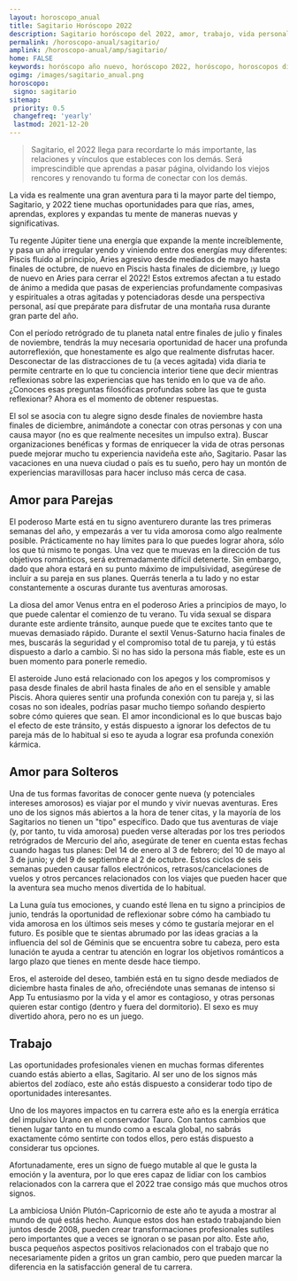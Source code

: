 ```yaml
---
layout: horoscopo_anual
title: Sagitario Horóscopo 2022 
description: Sagitario horóscopo del 2022, amor, trabajo, vida personal. Todas las predicciones para Sagitario 2022 gratis. Disfruta este año nuevo.
permalink: /horoscopo-anual/sagitario/
amplink: /horoscopo-anual/amp/sagitario/
home: FALSE
keywords: horóscopo año nuevo, horóscopo 2022, horóscopo, horoscopos diarios gratis del dia de hoy, horóscopo diario gratis,horóscopo ano nuevo 2022, horóscopo esperanza gracia, horoscopo Sagitario 2022, horoscop, horóscopos gratis, horoscopo Sagitario, horoscopo Sagitario 2022 gratis, Tarot, Astrologia, Zodíaco, Sagitario, horoscopo gratis,tarot en femenino,videncia gratuita,horoscopos gratuitos,horóscopos, astrologia,videncia gratis
ogimg: /images/sagitario_anual.png
horoscopo:
 signo: sagitario
sitemap:
 priority: 0.5
 changefreq: 'yearly'
 lastmod: 2021-12-20
---
```





> Sagitario, el 2022 llega para recordarte lo más importante, las relaciones y vínculos que estableces con los demás. Será imprescindible que aprendas a pasar página, olvidando los viejos rencores y renovando tu forma de conectar con los demás.


La vida es realmente una gran aventura para ti la mayor parte del tiempo, Sagitario, y 2022 tiene muchas oportunidades para que rías, ames, aprendas, explores y expandas tu mente de maneras nuevas y significativas.

Tu regente Júpiter tiene una energía que expande la mente increíblemente, y pasa un año irregular yendo y viniendo entre dos energías muy diferentes: Piscis fluido al principio, Aries agresivo desde mediados de mayo hasta finales de octubre, de nuevo en Piscis hasta finales de diciembre, ¡y luego de nuevo en Aries para cerrar el 2022! Estos extremos afectan a tu estado de ánimo a medida que pasas de experiencias profundamente compasivas y espirituales a otras agitadas y potenciadoras desde una perspectiva personal, así que prepárate para disfrutar de una montaña rusa durante gran parte del año.

Con el período retrógrado de tu planeta natal entre finales de julio y finales de noviembre, tendrás la muy necesaria oportunidad de hacer una profunda autorreflexión, que honestamente es algo que realmente disfrutas hacer. Desconectar de las distracciones de tu (a veces agitada) vida diaria te permite centrarte en lo que tu conciencia interior tiene que decir mientras reflexionas sobre las experiencias que has tenido en lo que va de año. ¿Conoces esas preguntas filosóficas profundas sobre las que te gusta reflexionar? Ahora es el momento de obtener respuestas.

El sol se asocia con tu alegre signo desde finales de noviembre hasta finales de diciembre, animándote a conectar con otras personas y con una causa mayor (no es que realmente necesites un impulso extra). Buscar organizaciones benéficas y formas de enriquecer la vida de otras personas puede mejorar mucho tu experiencia navideña este año, Sagitario. Pasar las vacaciones en una nueva ciudad o país es tu sueño, pero hay un montón de experiencias maravillosas para hacer incluso más cerca de casa.

## Amor para Parejas

El poderoso Marte está en tu signo aventurero durante las tres primeras semanas del año, y empezarás a ver tu vida amorosa como algo realmente posible. Prácticamente no hay límites para lo que puedes lograr ahora, sólo los que tú mismo te pongas. Una vez que te muevas en la dirección de tus objetivos románticos, será extremadamente difícil detenerte. Sin embargo, dado que ahora estará en su punto máximo de impulsividad, asegúrese de incluir a su pareja en sus planes. Querrás tenerla a tu lado y no estar constantemente a oscuras durante tus aventuras amorosas.

La diosa del amor Venus entra en el poderoso Aries a principios de mayo, lo que puede calentar el comienzo de tu verano. Tu vida sexual se dispara durante este ardiente tránsito, aunque puede que te excites tanto que te muevas demasiado rápido. Durante el sextil Venus-Saturno hacia finales de mes, buscarás la seguridad y el compromiso total de tu pareja, y tú estás dispuesto a darlo a cambio. Si no has sido la persona más fiable, este es un buen momento para ponerle remedio.

El asteroide Juno está relacionado con los apegos y los compromisos y pasa desde finales de abril hasta finales de año en el sensible y amable Piscis. Ahora quieres sentir una profunda conexión con tu pareja y, si las cosas no son ideales, podrías pasar mucho tiempo soñando despierto sobre cómo quieres que sean. El amor incondicional es lo que buscas bajo el efecto de este tránsito, y estás dispuesto a ignorar los defectos de tu pareja más de lo habitual si eso te ayuda a lograr esa profunda conexión kármica.

## Amor para Solteros

Una de tus formas favoritas de conocer gente nueva (y potenciales intereses amorosos) es viajar por el mundo y vivir nuevas aventuras. Eres uno de los signos más abiertos a la hora de tener citas, y la mayoría de los Sagitarios no tienen un "tipo" específico. Dado que tus aventuras de viaje (y, por tanto, tu vida amorosa) pueden verse alteradas por los tres periodos retrógrados de Mercurio del año, asegúrate de tener en cuenta estas fechas cuando hagas tus planes: Del 14 de enero al 3 de febrero; del 10 de mayo al 3 de junio; y del 9 de septiembre al 2 de octubre. Estos ciclos de seis semanas pueden causar fallos electrónicos, retrasos/cancelaciones de vuelos y otros percances relacionados con los viajes que pueden hacer que la aventura sea mucho menos divertida de lo habitual.

La Luna guía tus emociones, y cuando esté llena en tu signo a principios de junio, tendrás la oportunidad de reflexionar sobre cómo ha cambiado tu vida amorosa en los últimos seis meses y cómo te gustaría mejorar en el futuro. Es posible que te sientas abrumado por las ideas gracias a la influencia del sol de Géminis que se encuentra sobre tu cabeza, pero esta lunación te ayuda a centrar tu atención en lograr los objetivos románticos a largo plazo que tienes en mente desde hace tiempo.

Eros, el asteroide del deseo, también está en tu signo desde mediados de diciembre hasta finales de año, ofreciéndote unas semanas de intenso si App Tu entusiasmo por la vida y el amor es contagioso, y otras personas quieren estar contigo (dentro y fuera del dormitorio). El sexo es muy divertido ahora, pero no es un juego.

## Trabajo

Las oportunidades profesionales vienen en muchas formas diferentes cuando estás abierto a ellas, Sagitario. Al ser uno de los signos más abiertos del zodíaco, este año estás dispuesto a considerar todo tipo de oportunidades interesantes.

Uno de los mayores impactos en tu carrera este año es la energía errática del impulsivo Urano en el conservador Tauro. Con tantos cambios que tienen lugar tanto en tu mundo como a escala global, no sabrás exactamente cómo sentirte con todos ellos, pero estás dispuesto a considerar tus opciones.

Afortunadamente, eres un signo de fuego mutable al que le gusta la emoción y la aventura, por lo que eres capaz de lidiar con los cambios relacionados con la carrera que el 2022 trae consigo más que muchos otros signos.

La ambiciosa Unión Plutón-Capricornio de este año te ayuda a mostrar al mundo de qué estás hecho. Aunque estos dos han estado trabajando bien juntos desde 2008, pueden crear transformaciones profesionales sutiles pero importantes que a veces se ignoran o se pasan por alto. Este año, busca pequeños aspectos positivos relacionados con el trabajo que no necesariamente piden a gritos un gran cambio, pero que pueden marcar la diferencia en la satisfacción general de tu carrera.